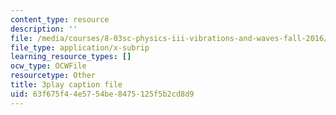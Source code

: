 ```yaml
---
content_type: resource
description: ''
file: /media/courses/8-03sc-physics-iii-vibrations-and-waves-fall-2016/63f675f44e5754be8475125f5b2cd8d9_TjxR7lAwWhI.vtt
file_type: application/x-subrip
learning_resource_types: []
ocw_type: OCWFile
resourcetype: Other
title: 3play caption file
uid: 63f675f4-4e57-54be-8475-125f5b2cd8d9
---
```

